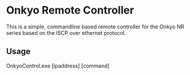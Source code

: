 Onkyo Remote Controller
=======================

This is a simple, commandline based remote controller for the Onkyo NR series based on the ISCP over ethernet protocol.

Usage
-----
OnkyoControl.exe [ipaddress] [command]

